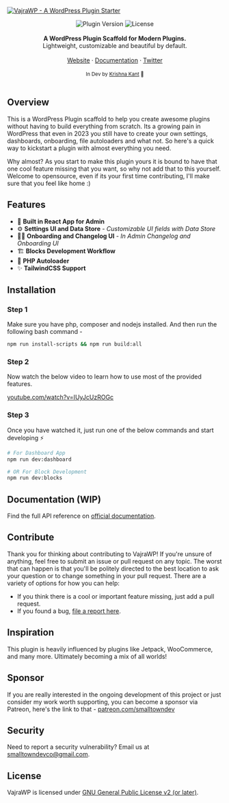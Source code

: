 <a href="https://smalltowndev.com/"><img alt="VajraWP - A WordPress Plugin Starter" src="https://raw.githubusercontent.com/smalltowndev/vajrawp/main/assets/img/plugin-header.png"/></a>
<div align="center">
    <img src="https://img.shields.io/github/package-json/version/smalltowndev/vajrawp" alt="Plugin Version" />
    <img src="https://img.shields.io/badge/license-GPL--2.0%2B-red.svg" alt="License" />
</div>

<br />
<div align="center"><strong>A WordPress Plugin Scaffold for Modern Plugins.</strong></div>
<div align="center">Lightweight, customizable and beautiful by default.</div>
<br />
<div align="center">
<a href="https://vajrawp.smalltowndev.com">Website</a> 
<span> · </span>
<a href="https://vajrawp.smalltowndev.com/docs">Documentation</a> 
<span> · </span>
<a href="https://twitter.com/smalltowndevco">Twitter</a>
</div>

<br />
<div align="center">
  <sub>In Dev by <a href="https://twitter.com/lushkant">Krishna Kant</a> 👋</sub>
</div>

<br />

## Overview

This is a WordPress Plugin scaffold to help you create awesome plugins without having to build everything from scratch. Its a growing pain in WordPress that even in 2023 you still have to create your own settings, dashboards, onboarding, file autoloaders and what not. So here's a quick way to kickstart a plugin with almost everything you need.

Why almost? As you start to make this plugin yours it is bound to have that one cool feature missing that you want, so why not add that to this yourself. Welcome to opensource, even if its your first time contributing, I'll make sure that you feel like home :)

## Features

- 🚀 **Built in React App for Admin**
- ⚙️ **Settings UI and Data Store** - _Customizable UI fields with Data Store_
- 🏄‍♂️ **Onboarding and Changelog UI** - _In Admin Changelog and Onboarding UI_
- 🏗️ **Blocks Development Workflow**
- 📂 **PHP Autoloader**
- ✨ **TailwindCSS Support**

## Installation

### Step 1

Make sure you have php, composer and nodejs installed. And then run the following bash command -

```sh
npm run install-scripts && npm run build:all
```

### Step 2

Now watch the below video to learn how to use most of the provided features.

[youtube.com/watch?v=IUyJcUzROGc](https://www.youtube.com/watch?v=IUyJcUzROGc)

### Step 3

Once you have watched it, just run one of the below commands and start developing ⚡️

```bash
# For Dashboard App
npm run dev:dashboard

# OR For Block Development
npm run dev:blocks
```

## Documentation (WIP)

Find the full API reference on [official documentation](https://vajrawp.smalltowndev.com/docs).

## Contribute

Thank you for thinking about contributing to VajraWP! If you're unsure of anything, feel free to submit an issue or pull request on any topic. The worst that can happen is that you'll be politely directed to the best location to ask your question or to change something in your pull request. There are a variety of options for how you can help:

- If you think there is a cool or important feature missing, just add a pull request.
- If you found a bug, [file a report here](https://github.com/smalltowndev/vajrawp/issues/new?assignees=&labels=%5BType%5D+Bug&template=bug-report.yml).


## Inspiration

This plugin is heavily influenced by plugins like Jetpack, WooCommerce, and many more. Ultimately becoming a mix of all worlds!

## Sponsor

If you are really interested in the ongoing development of this project or just consider my work worth supporting, you can become a sponsor via Patreon, here's the link to that -
[patreon.com/smalltowndev](https://www.patreon.com/smalltowndev) 

## Security

Need to report a security vulnerability? Email us at [smalltowndevco@gmail.com](mailto:smalltowndevco@gmail.com).

## License

VajraWP is licensed under [GNU General Public License v2 (or later)](./license.txt).
